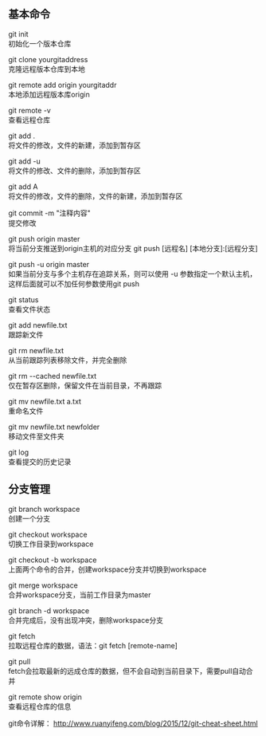 ## 基本命令
git init  
初始化一个版本仓库  

git clone yourgitaddress  
克隆远程版本仓库到本地  

git remote add origin yourgitaddr  
本地添加远程版本库origin  

git remote -v  
查看远程仓库  

git add .   
将文件的修改，文件的新建，添加到暂存区  

git add -u  
将文件的修改、文件的删除，添加到暂存区 

git add A   
将文件的修改，文件的删除，文件的新建，添加到暂存区  

git commit -m "注释内容"  
提交修改  

git push origin master  
将当前分支推送到origin主机的对应分支  git push [远程名] [本地分支]:[远程分支]  

git push -u origin master  
如果当前分支与多个主机存在追踪关系，则可以使用 -u 参数指定一个默认主机，这样后面就可以不加任何参数使用git push  

git status  
查看文件状态  

git add newfile.txt  
跟踪新文件  

git rm newfile.txt   
从当前跟踪列表移除文件，并完全删除  

git rm --cached newfile.txt  
仅在暂存区删除，保留文件在当前目录，不再跟踪

git mv newfile.txt a.txt   
重命名文件  

git mv newfile.txt newfolder  
移动文件至文件夹
 
git log  
查看提交的历史记录  

## 分支管理
git branch workspace  
创建一个分支  

git checkout workspace  
切换工作目录到workspace  

git checkout -b workspace   
上面两个命令的合并，创建workspace分支并切换到workspace  

git merge workspace  
合并workspace分支，当前工作目录为master  

git branch -d workspace  
合并完成后，没有出现冲突，删除workspace分支  

git fetch  
拉取远程仓库的数据，语法：git fetch [remote-name]  

git pull    
fetch会拉取最新的远成仓库的数据，但不会自动到当前目录下，需要pull自动合并  

git remote show origin  
查看远程仓库的信息  

git命令详解： http://www.ruanyifeng.com/blog/2015/12/git-cheat-sheet.html
